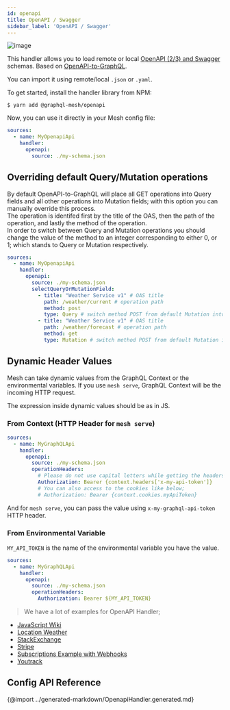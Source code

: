 ```yaml
---
id: openapi
title: OpenAPI / Swagger
sidebar_label: 'OpenAPI / Swagger'
---
```

![image](https://user-images.githubusercontent.com/20847995/79218686-7ba7b900-7e59-11ea-8a5e-676a83b9f86e.png)

This handler allows you to load remote or local [OpenAPI (2/3) and Swagger](https://swagger.io/) schemas. Based on [OpenAPI-to-GraphQL](https://developer.ibm.com/open/projects/openapi-to-graphql/).

You can import it using remote/local `.json` or `.yaml`.

To get started, install the handler library from NPM:

```
$ yarn add @graphql-mesh/openapi
```

Now, you can use it directly in your Mesh config file:

```yml
sources:
  - name: MyOpenapiApi
    handler:
      openapi:
        source: ./my-schema.json
```

## Overriding default Query/Mutation operations
By default OpenAPI-to-GraphQL will place all GET operations into Query fields and all other operations into Mutation fields; with this option you can manually override this process.  
The operation is identifed first by the title of the OAS, then the path of the operation, and lastly the method of the operation.  
In order to switch between Query and Mutation operations you should change the value of the method to an integer corresponding to either 0, or 1; which stands to Query or Mutation respectively.

```yaml
sources:
  - name: MyOpenapiApi
    handler:
      openapi:
        source: ./my-schema.json
        selectQueryOrMutationField:
          - title: "Weather Service v1" # OAS title
            path: /weather/current # operation path
            method: post
            type: Query # switch method POST from default Mutation into Query
          - title: "Weather Service v1" # OAS title
            path: /weather/forecast # operation path
            method: get
            type: Mutation # switch method POST from default Mutation into Query
```

## Dynamic Header Values

Mesh can take dynamic values from the GraphQL Context or the environmental variables. If you use `mesh serve`, GraphQL Context will be the incoming HTTP request.

The expression inside dynamic values should be as in JS.

### From Context (HTTP Header for `mesh serve`)

```yml
sources:
  - name: MyGraphQLApi
    handler:
      openapi:
        source: ./my-schema.json
        operationHeaders:
          # Please do not use capital letters while getting the headers
          Authorization: Bearer {context.headers['x-my-api-token']} 
          # You can also access to the cookies like below;
          # Authorization: Bearer {context.cookies.myApiToken}
```

And for `mesh serve`, you can pass the value using `x-my-graphql-api-token` HTTP header.

### From Environmental Variable

`MY_API_TOKEN` is the name of the environmental variable you have the value.

```yml
sources:
  - name: MyGraphQLApi
    handler:
      openapi:
        source: ./my-schema.json
        operationHeaders:
          Authorization: Bearer ${MY_API_TOKEN}
```

> We have a lot of examples for OpenAPI Handler;
- [JavaScript Wiki](https://codesandbox.io/s/github/Urigo/graphql-mesh/tree/master/examples/openapi-javascript-wiki)
- [Location Weather](https://codesandbox.io/s/github/Urigo/graphql-mesh/tree/master/examples/openapi-location-weather)
- [StackExchange](https://codesandbox.io/s/github/Urigo/graphql-mesh/tree/master/examples/openapi-stackexchange)
- [Stripe](https://codesandbox.io/s/github/Urigo/graphql-mesh/tree/master/examples/openapi-stripe)
- [Subscriptions Example with Webhooks](https://codesandbox.io/s/github/Urigo/graphql-mesh/tree/master/examples/openapi-subscriptions)
- [Youtrack](https://codesandbox.io/s/github/Urigo/graphql-mesh/tree/master/examples/openapi-youtrack)

## Config API Reference

{@import ../generated-markdown/OpenapiHandler.generated.md}
